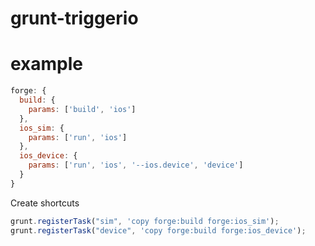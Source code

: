 # grunt-triggerio


# example

```javascript
forge: {
  build: {
    params: ['build', 'ios']
  },
  ios_sim: {
    params: ['run', 'ios']
  },
  ios_device: {
    params: ['run', 'ios', '--ios.device', 'device']
  }
}
```

Create shortcuts

```javascript
grunt.registerTask("sim", 'copy forge:build forge:ios_sim');
grunt.registerTask("device", 'copy forge:build forge:ios_device');
```

